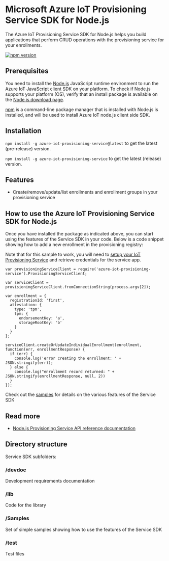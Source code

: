 # Microsoft Azure IoT Provisioning Service SDK for Node.js

The Azure IoT Provisioning Service SDK for Node.js helps you build applications that perform CRUD operations with the provisioning service for your enrollments.

[![npm version](https://badge.fury.io/js/azure-iot-provisioning-service.svg)](https://badge.fury.io/js/azure-iot-provisioning-service)

## Prerequisites
You need to install the [Node.js][nodejs_lnk] JavaScript runtime environment to run the Azure IoT JavaScript client SDK on your platform. To check if Node.js supports your platform (OS), verify that an install package is available on the [Node.js download page][nodejs_dwld_lnk].

[npm][npm_lnk] is a command-line package manager that is installed with Node.js is installed, and will be used to install Azure IoT node.js client side SDK.

## Installation

`npm install -g azure-iot-provisioning-service@latest` to get the latest (pre-release) version.

`npm install -g azure-iot-provisioning-service` to get the latest (release) version.

## Features

* Create/remove/update/list enrollments and enrollment groups in your provisioning service

## How to use the Azure IoT Provisioning Service SDK for Node.js

Once you have installed the package as indicated above, you can start using the features of the Service SDK in your code. Below is a code snippet showing how to add a new enrollment in the provisioning registry:

Note that for this sample to work, you will need to [setup your IoT Provisioning Service][lnk-setup-iot-provisioning] and retrieve credentials for the service app.

```
var provisioningServiceClient = require('azure-iot-provisioning-service').ProvisioningServiceClient;

var serviceClient = provisioningServiceClient.fromConnectionString(process.argv[2]);

var enrollment = {
  registrationId: 'first',
  attestation: {
    type: 'tpm',
    tpm: {
      endorsementKey: 'a',
      storageRootKey: 'b'
    }
  }
};

serviceClient.createOrUpdateIndividualEnrollment(enrollment, function(err, enrollmentResponse) {
  if (err) {
    console.log('error creating the enrollment: ' + JSON.stringify(err));
  } else {
    console.log("enrollment record returned: " + JSON.stringify(enrollmentResponse, null, 2))
  }
});
```

Check out the [samples][samples] for details on the various features of the Service SDK

## Read more

* [Node.js Provisioning Service API reference documentation][node-api-reference]


## Directory structure

Service SDK subfolders:

### /devdoc

Development requirements documentation

### /lib

Code for the library

### /Samples

Set of simple samples showing how to use the features of the Service SDK

### /test

Test files

[nodejs_lnk]: https://nodejs.org/
[nodejs_dwld_lnk]: https://nodejs.org/en/download/
[npm_lnk]:https://docs.npmjs.com/getting-started/what-is-npm
[samples]: ./samples/
[lnk-setup-iot-provisioning]: https://docs.microsoft.com/en-us/azure/iot-dps/quick-setup-auto-provision
[node-api-reference]: https://docs.microsoft.com/en-us/javascript/api/azure-iot-provisioning-service
[iot-dev-center]: http://azure.com/iotdev
[iot-hub-documentation]: https://docs.microsoft.com/en-us/azure/iot-hub/
